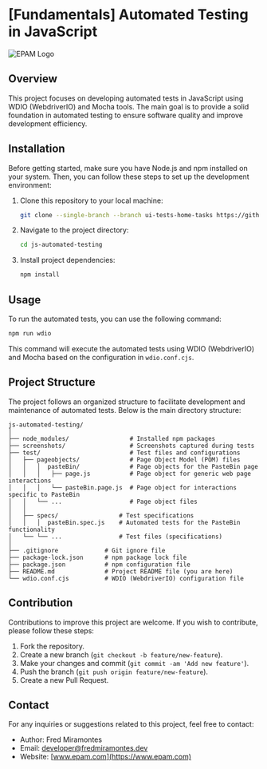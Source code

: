 # [Fundamentals] Automated Testing in JavaScript

![EPAM Logo](https://www.epam.com/etc/designs/epam-core/images/common/logo-print.png)

## Overview

This project focuses on developing automated tests in JavaScript using WDIO (WebdriverIO) and Mocha tools. The main goal is to provide a solid foundation in automated testing to ensure software quality and improve development efficiency.

## Installation

Before getting started, make sure you have Node.js and npm installed on your system. Then, you can follow these steps to set up the development environment:

1. Clone this repository to your local machine:

   ```bash
   git clone --single-branch --branch ui-tests-home-tasks https://github.com/sh4rkd/js-automated-testing.git
   ```

2. Navigate to the project directory:

   ```bash
   cd js-automated-testing
   ```

3. Install project dependencies:

   ```bash
   npm install
   ```

## Usage

To run the automated tests, you can use the following command:

```bash
npm run wdio
```

This command will execute the automated tests using WDIO (WebdriverIO) and Mocha based on the configuration in `wdio.conf.cjs`.

## Project Structure

The project follows an organized structure to facilitate development and maintenance of automated tests. Below is the main directory structure:

```
js-automated-testing/
│
├── node_modules/                 # Installed npm packages
├── screenshots/                  # Screenshots captured during tests
├── test/                         # Test files and configurations
│   ├── pageobjects/              # Page Object Model (POM) files
│   │   │  pasteBin/              # Page objects for the PasteBin page
│   │   │   ├── page.js           # Page object for generic web page interactions
│   │   │   └── pasteBin.page.js  # Page object for interactions specific to PasteBin
│   │   └── ...                   # Page object files
│   │
│   ├── specs/                 # Test specifications
│   │   │  pasteBin.spec.js    # Automated tests for the PasteBin functionality
│   └── └── ...                # Test files (specifications)
│
├── .gitignore             # Git ignore file
├── package-lock.json      # npm package lock file
├── package.json           # npm configuration file
├── README.md              # Project README file (you are here)
└── wdio.conf.cjs          # WDIO (WebdriverIO) configuration file 
```

## Contribution

Contributions to improve this project are welcome. If you wish to contribute, please follow these steps:

1. Fork the repository.
2. Create a new branch (`git checkout -b feature/new-feature`).
3. Make your changes and commit (`git commit -am 'Add new feature'`).
4. Push the branch (`git push origin feature/new-feature`).
5. Create a new Pull Request.

## Contact

For any inquiries or suggestions related to this project, feel free to contact:

- Author: Fred Miramontes
- Email: [developer@fredmiramontes.dev](mailto:developer@fredmiramontes.dev)
- Website: [www.epam.com](https://www.epam.com)

